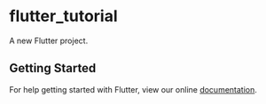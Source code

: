 # flutter_tutorial

A new Flutter project.

## Getting Started

For help getting started with Flutter, view our online
[documentation](https://flutter.io/).
